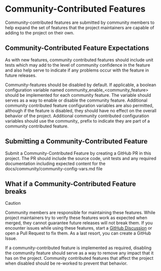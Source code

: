 
# Community-Contributed Features

Community-contributed features are submitted by community members to help expand the set of features that the project maintainers are capable of adding to the project on their own. 

## Community-Contributed Feature Expectations

As with new features, community contributed features should include unit tests which may add to the level of community confidence in the feature and also help serve to indicate if any problems occur with the feature in future releases.

Community-features should be disabled by default. If applicable, a boolean configuration variable named community_enable_<community_feature> should be implemented for each community feature. The variable should serves as a way to enable or disable the community feature. Additional community contributed feature configuration variables are also permitted, although if the feature is disabled, they should have no effect on the overall behavior of the project. Additional community contributed configuration variables should use the community_ prefix to indicate they are part of a community contributed feature.

## Submitting a Community-Contributed Feature

Submit a Community-Contributed Feature by creating a GitHub PR in this project. The PR should include the source code, unit tests and any required documentation including expected content for the docs/community/community-config-vars.md file

## What if a Community-Contributed Feature breaks

> [!CAUTION]
> Community members are responsible for maintaining these features. While project maintainers try to verify these features work as expected when merged, they cannot guarantee future releases will not break them. If you encounter issues while using these features, start a [GitHub Discussion](https://github.com/sassoftware/viya4-iac-aws/discussions) or open a Pull Request to fix them. As a last resort, you can create a GitHub Issue.

If a community-contributed feature is implemented as required, disabling the community feature should serve as a way to remove any impact that it has on the project. Community contributed features that affect the project when disabled should be re-worked to prevent that behavior.